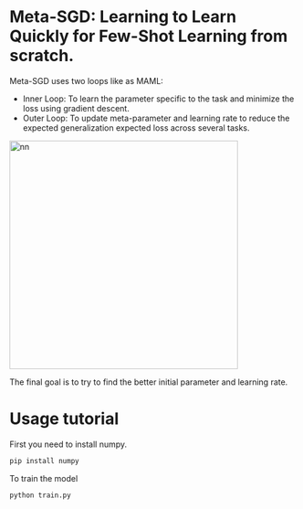 # Meta-SGD: Learning to Learn Quickly for Few-Shot Learning from scratch.

Meta-SGD uses two loops like as MAML:

- Inner Loop: To learn the parameter specific to the task and minimize the loss using gradient descent.
- Outer Loop: To update meta-parameter and learning rate to reduce the expected generalization expected loss across several tasks.

<img src="https://d3i71xaburhd42.cloudfront.net/d33ad6a25264ba1747d8c93f6621c7f90a7ec601/2-Figure1-1.png" alt="nn" style="width: 400px;"/>

The final goal is to try to find the better initial parameter and learning rate.

# Usage tutorial
First you need to install numpy.

```bash
pip install numpy
```

To train the model
```bash
python train.py
```